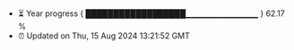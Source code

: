 - ⏳ Year progress { ██████████████████▁▁▁▁▁▁▁▁▁▁▁▁ } 62.17 %
- ⏰ Updated on Thu, 15 Aug 2024 13:21:52 GMT

